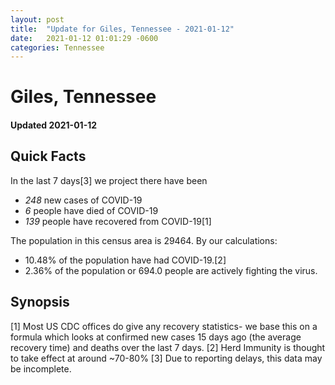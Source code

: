 ```yaml
---
layout: post
title:  "Update for Giles, Tennessee - 2021-01-12"
date:   2021-01-12 01:01:29 -0600
categories: Tennessee
---
```


# Giles, Tennessee
#### Updated 2021-01-12

## Quick Facts

In the last 7 days[3] we project there have been
- *248* new cases of COVID-19
- *6* people have died of COVID-19
- *139* people have recovered from COVID-19[1]

The population in this census area is 29464. By our calculations:
- 10.48% of the population have had COVID-19.[2]
- 2.36% of the population or 694.0 people are actively fighting the virus.

## Synopsis




[1] Most US CDC offices do give any recovery statistics- we base this on a formula which looks at confirmed new cases
15 days ago (the average recovery time) and deaths over the last 7 days.
[2] Herd Immunity is thought to take effect at around ~70-80%
[3] Due to reporting delays, this data may be incomplete. 
    
